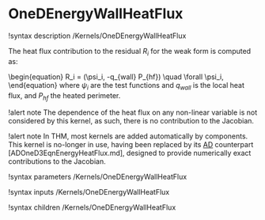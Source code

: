 # OneDEnergyWallHeatFlux

!syntax description /Kernels/OneDEnergyWallHeatFlux

The heat flux contribution to the residual $R_i$ for the weak form is computed as:

\begin{equation}
R_i = (\psi_i, -q_{wall} P_{hf}) \quad \forall \psi_i,
\end{equation}
where $\psi_i$ are the test functions and $q_{wall}$ is the local heat flux, and $P_{hf}$ the
heated perimeter.

!alert note
The dependence of the heat flux on any non-linear variable is not considered by this kernel, as such, there
is no contribution to the Jacobian.

!alert note
In THM, most kernels are added automatically by components. This kernel is no-longer in use, having
been replaced by its [AD](automatic_differentiation/index.md) counterpart [ADOneD3EqnEnergyHeatFlux.md],
designed to provide numerically exact contributions to the Jacobian.

!syntax parameters /Kernels/OneDEnergyWallHeatFlux

!syntax inputs /Kernels/OneDEnergyWallHeatFlux

!syntax children /Kernels/OneDEnergyWallHeatFlux
